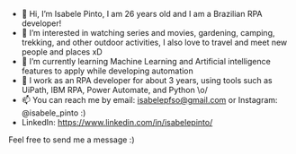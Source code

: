 - 👋 Hi, I’m Isabele Pinto, I am 26 years old and I am a Brazilian RPA developer!
- 👀 I’m interested in watching series and movies, gardening, camping, trekking, and other outdoor activities, I also love to travel and meet new people and places xD
- 🌱 I’m currently learning Machine Learning and Artificial intelligence features to apply while developing automation
- 💼 I work as an RPA developer for about 3 years, using tools such as UiPath, IBM RPA, Power Automate, and Python \o/
- 📫 You can reach me by email: isabelepfso@gmail.com or Instagram: @isabele_pinto :)
- LinkedIn: https://www.linkedin.com/in/isabelepinto/
  
Feel free to send me a message :)
<!---
isabelepinto/isabelepinto is a ✨ special ✨ repository because its `README.md` (this file) appears on your GitHub profile.
You can click the Preview link to take a look at your changes.
--->
